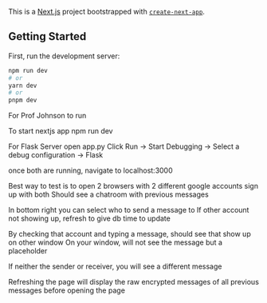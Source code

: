 This is a [Next.js](https://nextjs.org/) project bootstrapped with [`create-next-app`](https://github.com/vercel/next.js/tree/canary/packages/create-next-app).

## Getting Started

First, run the development server:

```bash
npm run dev
# or
yarn dev
# or
pnpm dev
```


For Prof Johnson to run

To start nextjs app
npm run dev

For Flask Server
open app.py
Click Run -> Start Debugging -> Select a debug configuration -> Flask

once both are running, navigate to localhost:3000

Best way to test is to open 2 browsers with 2 different google accounts
sign up with both
Should see a chatroom with previous messages

In bottom right you can select who to send a message to
If other account not showing up, refresh to give db time to update

By checking that account and typing a message, should see that show up on other window
On your window, will not see the message but a placeholder

If neither the sender or receiver, you will see a different message

Refreshing the page will display the raw encrypted messages of all previous messages before opening the page